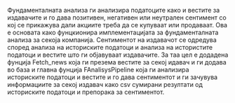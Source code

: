 Фундаменталната анализа ги анализира податоците како и вестите за издавачите и го дава позитивен, негативен или неутрален сентимент со кој се прикажува дали акциите треба да се купуваат или продаваат.
Ова е основата како фунцкионира имплементацијата за фундаменталната анализа за секоја компанија.
Сентиментот на издавачот се одредува според анализа на историските податоци и анализа на истористите податоци и вестите што ги објавуваат издавачите.
За таа цел е додадена фунција Fetch_news која ги презема вестите за секој идавач и ги додава во база и главна фунција FAnalisysPipeline која ги анализира историските податоци и вестите и го дава сентиментот и ги зачувува информациите за секој издавач како csv сумирани резултати од историските податоци и препорака за сентиментот.